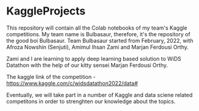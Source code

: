 # KaggleProjects


This repository will contain all the Colab notebooks of my team's Kaggle competitions. My team name is Bulbasaur, therefore, it's the repository of the good boi Bulbasaur. Team Bulbasaur started from February, 2022, with Afroza Nowshin (Senjuti), Amimul Ihsan Zami and Marjan Ferdousi Orthy.

Zami and I are learning to apply deep learning based solution to WiDS Datathon with the help of our kitty sensei Marjan Ferdousi Orthy. 

The kaggle link of the competition - https://www.kaggle.com/c/widsdatathon2022/data#

Eventually, we will take part in a number of Kaggle and data sciene related competitons in order to strenghten our knowledge about the topics. 




